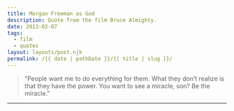 ```yaml
---
title: Morgan Freeman as God
description: Quote from the film Bruce Almighty.
date: 2013-02-07
tags: 
  - film
  - quotes
layout: layouts/post.njk
permalink: /{{ date | pathDate }}/{{ title | slug }}/
---
```


> “People want me to do everything for them. What they don’t realize is that they have the power. You want to see a miracle, son? Be the miracle.”

---

